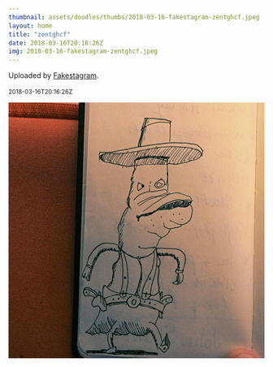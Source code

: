 ```yaml
---
thumbnail: assets/doodles/thumbs/2018-03-16-fakestagram-zentghcf.jpeg
layout: home
title: "zentghcf"
date: 2018-03-16T20:16:26Z
img: 2018-03-16-fakestagram-zentghcf.jpeg
---
```


Uploaded by [Fakestagram](https://github.com/opyate/fakestagram).

<small>2018-03-16T20:16:26Z</small>

![Uploaded by Fakestagram](assets/doodles/original/2018-03-16-fakestagram-zentghcf.jpeg)

